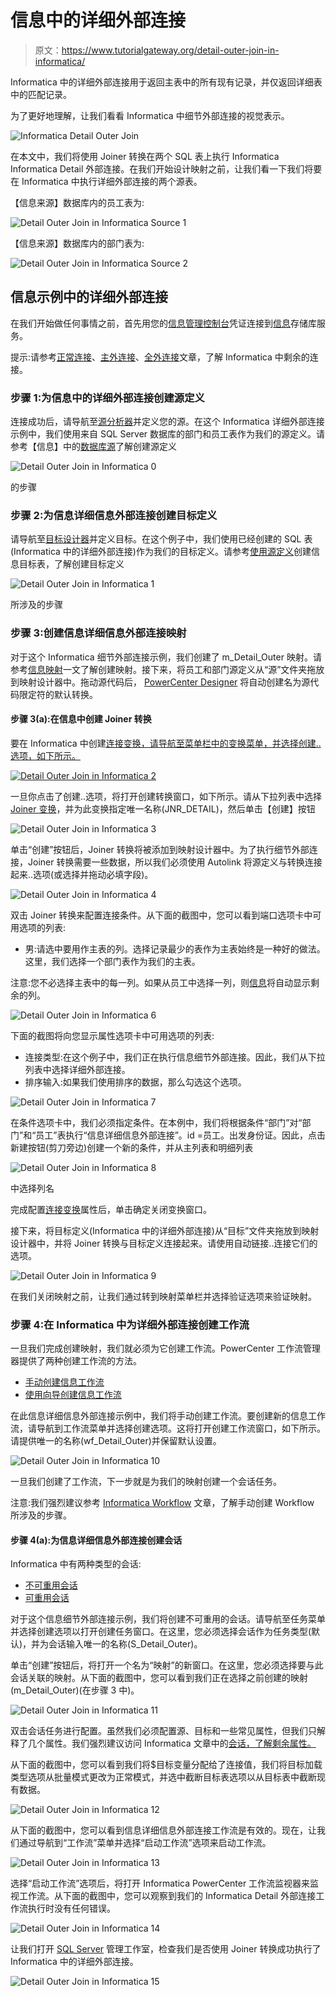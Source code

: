 # 信息中的详细外部连接

> 原文：<https://www.tutorialgateway.org/detail-outer-join-in-informatica/>

Informatica 中的详细外部连接用于返回主表中的所有现有记录，并仅返回详细表中的匹配记录。

为了更好地理解，让我们看看 Informatica 中细节外部连接的视觉表示。

![Informatica Detail Outer Join](img/eff50648c359415004f32c2d1fdbcf2d.png)

在本文中，我们将使用 Joiner 转换在两个 SQL 表上执行 Informatica Informatica Detail 外部连接。在我们开始设计映射之前，让我们看一下我们将要在 Informatica 中执行详细外部连接的两个源表。

【信息来源】数据库内的员工表为:

![Detail Outer Join in Informatica Source 1](img/0ff8d03a63d3f2d830c98da1fdb1ad4e.png)

【信息来源】数据库内的部门表为:

![Detail Outer Join in Informatica Source 2](img/ad381458ba62b31c1adda685a07425df.png)

## 信息示例中的详细外部连接

在我们开始做任何事情之前，首先用您的[信息管理控制台](https://www.tutorialgateway.org/informatica-admin-console/)凭证连接到[信息](https://www.tutorialgateway.org/informatica/)存储库服务。

提示:请参考[正常连接](https://www.tutorialgateway.org/joiner-transformation-in-informatica/)、[主外连接](https://www.tutorialgateway.org/master-outer-join-in-informatica/)、[全外连接](https://www.tutorialgateway.org/full-outer-join-in-informatica/)文章，了解 Informatica 中剩余的连接。

### 步骤 1:为信息中的详细外部连接创建源定义

连接成功后，请导航至[源分析器](https://www.tutorialgateway.org/informatica-source-analyzer/)并定义您的源。在这个 Informatica 详细外部连接示例中，我们使用来自 SQL Server 数据库的部门和员工表作为我们的源定义。请参考【信息】中的[数据库源](https://www.tutorialgateway.org/database-source-in-informatica/)了解创建源定义

![Detail Outer Join in Informatica 0](img/6cfeb12e7d92fff5e6376fd60bbe687f.png)

的步骤

### 步骤 2:为信息详细信息外部连接创建目标定义

请导航至[目标设计器](https://www.tutorialgateway.org/target-designer-in-informatica/)并定义目标。在这个例子中，我们使用已经创建的 SQL 表(Informatica 中的详细外部连接)作为我们的目标定义。请参考[使用源定义](https://www.tutorialgateway.org/create-informatica-target-table-using-source-definition/)创建信息目标表，了解创建目标定义

![Detail Outer Join in Informatica 1](img/7278c7fda787ae302ed5e8be69785e60.png)

所涉及的步骤

### 步骤 3:创建信息详细信息外部连接映射

对于这个 Informatica 细节外部连接示例，我们创建了 m_Detail_Outer 映射。请参考[信息映射](https://www.tutorialgateway.org/informatica-mapping/)一文了解创建映射。接下来，将员工和部门源定义从“源”文件夹拖放到映射设计器中。拖动源代码后， [PowerCenter Designer](https://www.tutorialgateway.org/informatica-powercenter-designer/) 将自动创建名为源代码限定符的默认转换。

#### 步骤 3(a):在信息中创建 Joiner 转换

要在 Informatica 中创建[连接变换，请导航至菜单栏中的变换菜单，并选择创建..选项，如下所示。](https://www.tutorialgateway.org/joiner-transformation-in-informatica/)

[![Detail Outer Join in Informatica 2](img/e32ea1137256cb1fc050aea8572878dd.png)](https://www.tutorialgateway.org/joiner-transformation-in-informatica/)

一旦你点击了创建..选项，将打开创建转换窗口，如下所示。请从下拉列表中选择 [Joiner 变换](https://www.tutorialgateway.org/joiner-transformation-in-informatica/)，并为此变换指定唯一名称(JNR_DETAIL)，然后单击【创建】按钮

![Detail Outer Join in Informatica 3](img/e1b8a881e07e447e601999c222c24729.png)

单击“创建”按钮后，Joiner 转换将被添加到映射设计器中。为了执行细节外部连接，Joiner 转换需要一些数据，所以我们必须使用 Autolink 将源定义与转换连接起来..选项(或选择并拖动必填字段)。

![Detail Outer Join in Informatica 4](img/da10229cca9eecf6123d30a554ade53e.png)

双击 Joiner 转换来配置连接条件。从下面的截图中，您可以看到端口选项卡中可用选项的列表:

*   男:请选中要用作主表的列。选择记录最少的表作为主表始终是一种好的做法。这里，我们选择一个部门表作为我们的主表。

注意:您不必选择主表中的每一列。如果从员工中选择一列，则[信息](https://www.tutorialgateway.org/informatica/)将自动显示剩余的列。

![Detail Outer Join in Informatica 6](img/859d2907155de83f37d9037e0a58dbf2.png)

下面的截图将向您显示属性选项卡中可用选项的列表:

*   连接类型:在这个例子中，我们正在执行信息细节外部连接。因此，我们从下拉列表中选择详细外部连接。
*   排序输入:如果我们使用排序的数据，那么勾选这个选项。

![Detail Outer Join in Informatica 7](img/f31899a96a039a6a51482b85404bd991.png)

在条件选项卡中，我们必须指定条件。在本例中，我们将根据条件“部门”对“部门”和“员工”表执行“信息详细信息外部连接”。id =员工。出发身份证。因此，点击新建按钮(剪刀旁边)创建一个新的条件，并从主列表和明细列表

![Detail Outer Join in Informatica 8](img/94e4b78ac4a3b11d9f84240f387b55c8.png)

中选择列名

完成配置[连接变换](https://www.tutorialgateway.org/joiner-transformation-in-informatica/)属性后，单击确定关闭变换窗口。

接下来，将目标定义(Informatica 中的详细外部连接)从“目标”文件夹拖放到映射设计器中，并将 Joiner 转换与目标定义连接起来。请使用自动链接..连接它们的选项。

![Detail Outer Join in Informatica 9](img/4f1e2e98d8429dc1b3b53c06c67f32bd.png)

在我们关闭映射之前，让我们通过转到映射菜单栏并选择验证选项来验证映射。

### 步骤 4:在 Informatica 中为详细外部连接创建工作流

一旦我们完成创建映射，我们就必须为它创建工作流。PowerCenter 工作流管理器提供了两种创建工作流的方法。

*   [手动创建信息工作流](https://www.tutorialgateway.org/informatica-workflow/)
*   [使用向导创建信息工作流](https://www.tutorialgateway.org/informatica-workflow-using-wizard/)

在此信息详细信息外部连接示例中，我们将手动创建工作流。要创建新的信息工作流，请导航到工作流菜单并选择创建选项。这将打开创建工作流窗口，如下所示。请提供唯一的名称(wf_Detail_Outer)并保留默认设置。

![Detail Outer Join in Informatica 10](img/d6538e8fbc29688a9b592c5f6ab707e3.png)

一旦我们创建了工作流，下一步就是为我们的映射创建一个会话任务。

注意:我们强烈建议参考 [Informatica Workflow](https://www.tutorialgateway.org/informatica-workflow/) 文章，了解手动创建 Workflow 所涉及的步骤。

#### 步骤 4(a):为信息详细信息外部连接创建会话

Informatica 中有两种类型的会话:

*   [不可重用会话](https://www.tutorialgateway.org/session-in-informatica/)
*   [可重用会话](https://www.tutorialgateway.org/reusable-session-in-informatica/)

对于这个信息细节外部连接示例，我们将创建不可重用的会话。请导航至任务菜单并选择创建选项以打开创建任务窗口。在这里，您必须选择会话作为任务类型(默认)，并为会话输入唯一的名称(S_Detail_Outer)。

单击“创建”按钮后，将打开一个名为“映射”的新窗口。在这里，您必须选择要与此会话关联的映射。从下面的截图中，您可以看到我们正在选择之前创建的映射(m_Detail_Outer)(在步骤 3 中)。

![Detail Outer Join in Informatica 11](img/53d5501bbe609b89c2bc049338f0507e.png)

双击会话任务进行配置。虽然我们必须配置源、目标和一些常见属性，但我们只解释了几个属性。我们强烈建议访问 Informatica 文章中的[会话，了解剩余属性。](https://www.tutorialgateway.org/session-in-informatica/)

从下面的截图中，您可以看到我们将$目标变量分配给了连接值，我们将目标加载类型选项从批量模式更改为正常模式，并选中截断目标表选项以从目标表中截断现有数据。

![Detail Outer Join in Informatica 12](img/65f11f63b603afe9e2e8575b3aaba512.png)

从下面的截图中，您可以看到信息详细信息外部连接工作流是有效的。现在，让我们通过导航到“工作流”菜单并选择“启动工作流”选项来启动工作流。

![Detail Outer Join in Informatica 13](img/6d07ae9484a5cf597446a794e7e2f475.png)

选择“启动工作流”选项后，将打开 Informatica PowerCenter 工作流监视器来监视工作流。从下面的截图中，您可以观察到我们的 Informatica Detail 外部连接工作流执行时没有任何错误。

![Detail Outer Join in Informatica 14](img/5224ed33052ad542125c735e4f4932ab.png)

让我们打开 [SQL Server](https://www.tutorialgateway.org/sql/) 管理工作室，检查我们是否使用 Joiner 转换成功执行了 Informatica 中的详细外部连接。

![Detail Outer Join in Informatica 15](img/3d58ab4267ded14aa99954efef60ac15.png)